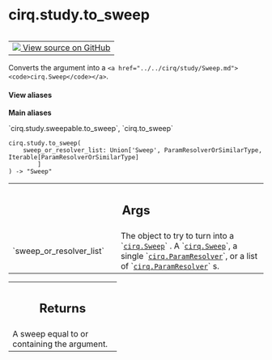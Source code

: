 <div itemscope itemtype="http://developers.google.com/ReferenceObject">
<meta itemprop="name" content="cirq.study.to_sweep" />
<meta itemprop="path" content="Stable" />
</div>

# cirq.study.to_sweep

<!-- Insert buttons and diff -->

<table class="tfo-notebook-buttons tfo-api" align="left">

<td>
  <a target="_blank" href="https://github.com/quantumlib/cirq/tree/master/cirq/study/sweepable.py">
    <img src="https://www.tensorflow.org/images/GitHub-Mark-32px.png" />
    View source on GitHub
  </a>
</td>
</table>



Converts the argument into a `<a href="../../cirq/study/Sweep.md"><code>cirq.Sweep</code></a>`.

<section class="expandable">
  <h4 class="showalways">View aliases</h4>
  <p>
<b>Main aliases</b>
<p>`cirq.study.sweepable.to_sweep`, `cirq.to_sweep`</p>
</p>
</section>

<pre class="devsite-click-to-copy prettyprint lang-py tfo-signature-link">
<code>cirq.study.to_sweep(
    sweep_or_resolver_list: Union['Sweep', ParamResolverOrSimilarType, Iterable[ParamResolverOrSimilarType]
        ]
) -> "Sweep"
</code></pre>



<!-- Placeholder for "Used in" -->


<!-- Tabular view -->
 <table class="responsive fixed orange">
<colgroup><col width="214px"><col></colgroup>
<tr><th colspan="2"><h2 class="add-link">Args</h2></th></tr>

<tr>
<td>
`sweep_or_resolver_list`
</td>
<td>
The object to try to turn into a
`<a href="../../cirq/study/Sweep.md"><code>cirq.Sweep</code></a>` . A `<a href="../../cirq/study/Sweep.md"><code>cirq.Sweep</code></a>`, a single `<a href="../../cirq/study/ParamResolver.md"><code>cirq.ParamResolver</code></a>`,
or a list of `<a href="../../cirq/study/ParamResolver.md"><code>cirq.ParamResolver</code></a>` s.
</td>
</tr>
</table>



<!-- Tabular view -->
 <table class="responsive fixed orange">
<colgroup><col width="214px"><col></colgroup>
<tr><th colspan="2"><h2 class="add-link">Returns</h2></th></tr>
<tr class="alt">
<td colspan="2">
A sweep equal to or containing the argument.
</td>
</tr>

</table>

